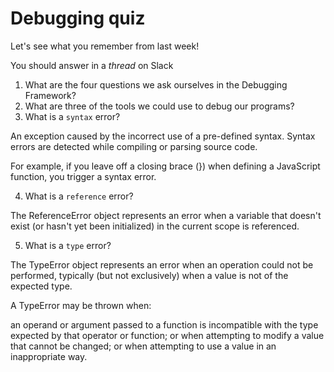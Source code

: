 # Debugging quiz

Let's see what you remember from last week!

You should answer in a _thread_ on Slack

1. What are the four questions we ask ourselves in the Debugging Framework?
2. What are three of the tools we could use to debug our programs?
3. What is a `syntax` error?

An exception caused by the incorrect use of a pre-defined syntax. Syntax errors are detected while compiling or parsing source code.

For example, if you leave off a closing brace (}) when defining a JavaScript function, you trigger a syntax error.

4. What is a `reference` error?

The ReferenceError object represents an error when a variable that doesn't exist (or hasn't yet been initialized) in the current scope is referenced.

5. What is a `type` error?

The TypeError object represents an error when an operation could not be performed, typically (but not exclusively) when a value is not of the expected type.

A TypeError may be thrown when:

an operand or argument passed to a function is incompatible with the type expected by that operator or function; or
when attempting to modify a value that cannot be changed; or
when attempting to use a value in an inappropriate way.
